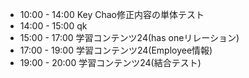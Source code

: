 - 10:00 - 14:00 Key Chao修正内容の単体テスト
- 14:00 - 15:00 qk
- 15:00 - 17:00 学習コンテンツ24(has oneリレーション)
- 17:00 - 19:00 学習コンテンツ24(Employee情報)
- 19:00 - 20:00 学習コンテンツ24(結合テスト)

